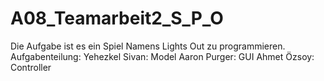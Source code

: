 A08_Teamarbeit2_S_P_O
=====================
Die Aufgabe ist es ein Spiel Namens Lights Out zu programmieren.
Aufgabenteilung:
Yehezkel Sivan: Model
Aaron Purger: GUI
Ahmet Özsoy: Controller
